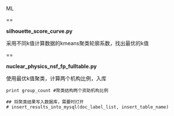 ML

==

**silhouette_score_curve.py** 

采用不同k值计算数据的kmeans聚类轮廓系数，找出最优的k值

== 

**nuclear_physics_nsf_fp_fulltable.py** 

使用最优k值聚类，计算两个机构比例，入库
	
	print group_count #聚类结构两个资助机构比例
	
	## 将聚类结果写入数据库，需要时打开
	# insert_results_into_mysql(doc_label_list, insert_table_name)
	
